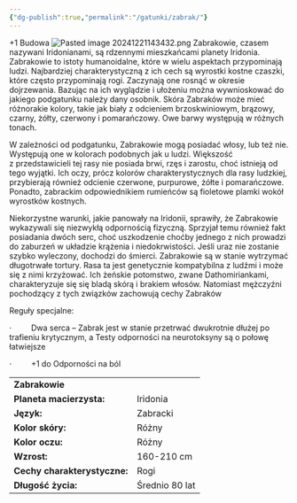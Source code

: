 ```yaml
---
{"dg-publish":true,"permalink":"/gatunki/zabrak/"}
---
```


+1 Budowa
![Pasted image 20241221143432.png](/img/user/Obrazy/Pasted%20image%2020241221143432.png)
Zabrakowie, czasem nazywani Iridonianami, są rdzennymi mieszkańcami planety Iridonia. Zabrakowie to istoty humanoidalne, które w wielu aspektach przypominają ludzi. Najbardziej charakterystyczną z ich cech są wyrostki kostne czaszki, które często przypominają rogi. Zaczynają one rosnąć w okresie dojrzewania. Bazując na ich wyglądzie i ułożeniu można wywnioskować do jakiego podgatunku należy dany osobnik. Skóra Zabraków może mieć różnorakie kolory, takie jak biały z odcieniem brzoskwiniowym, brązowy, czarny, żółty, czerwony i pomarańczowy. Owe barwy występują w różnych tonach.

W zależności od podgatunku, Zabrakowie mogą posiadać włosy, lub też nie. Występują one w kolorach podobnych jak u ludzi. Większość z przedstawicieli tej rasy nie posiada brwi, rzęs i zarostu, choć istnieją od tego wyjątki. Ich oczy, prócz kolorów charakterystycznych dla rasy ludzkiej, przybierają również odcienie czerwone, purpurowe, żółte i pomarańczowe. Ponadto, zabrackim odpowiednikiem rumieńców są fioletowe plamki wokół wyrostków kostnych.

Niekorzystne warunki, jakie panowały na Iridonii, sprawiły, że Zabrakowie wykazywali się niezwykłą odpornością fizyczną. Sprzyjał temu również fakt posiadania dwóch serc, choć uszkodzenie choćby jednego z nich prowadzi do zaburzeń w układzie krążenia i niedokrwistości. Jeśli uraz nie zostanie szybko wyleczony, dochodzi do śmierci. Zabrakowie są w stanie wytrzymać długotrwałe tortury. Rasa ta jest genetycznie kompatybilna z ludźmi i może się z nimi krzyżować. Ich żeńskie potomstwo, zwane Dathomiriankami, charakteryzuje się się bladą skórą i brakiem włosów. Natomiast mężczyźni pochodzący z tych związków zachowują cechy Zabraków

Reguły specjalne:

·         Dwa serca – Zabrak jest w stanie przetrwać dwukrotnie dłużej po trafieniu krytycznym, a Testy odporności na neurotoksyny są o połowę łatwiejsze

·         +1 do Odporności na ból

|   |   |
|---|---|
|**Zabrakowie**|   |
|**Planeta macierzysta:**|Iridonia|
|**Język:**|Zabracki|
|**Kolor skóry:**|Różny|
|**Kolor oczu:**|Różny|
|**Wzrost:**|160-210 cm|
|**Cechy charakterystyczne:**|Rogi|
|**Długość życia:**|Średnio 80 lat|